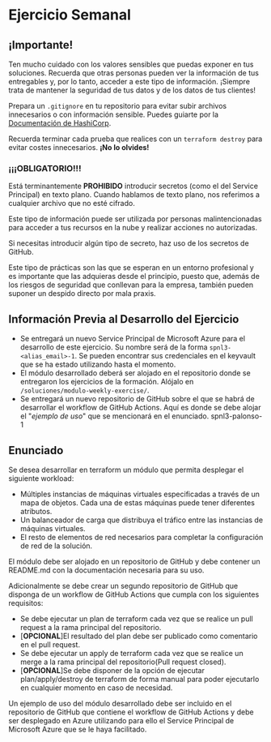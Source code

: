 # Ejercicio Semanal

## ¡Importante!

Ten mucho cuidado con los valores sensibles que puedas exponer en tus soluciones. Recuerda que otras personas pueden ver la información de tus entregables y, por lo tanto, acceder a este tipo de información. ¡Siempre trata de mantener la seguridad de tus datos y de los datos de tus clientes!

Prepara un `.gitignore` en tu repositorio para evitar subir archivos innecesarios o con información sensible. Puedes guiarte por la [Documentación de HashiCorp](https://developer.hashicorp.com/terraform/language/style#gitignore).

Recuerda terminar cada prueba que realices con un `terraform destroy` para evitar costes innecesarios. **¡No lo olvides!**

### ¡¡¡OBLIGATORIO!!!

Está terminantemente **PROHIBIDO** introducir secretos (como el del Service Principal) en texto plano. Cuando hablamos de texto plano, nos referimos a cualquier archivo que no esté cifrado.

Este tipo de información puede ser utilizada por personas malintencionadas para acceder a tus recursos en la nube y realizar acciones no autorizadas.

Si necesitas introducir algún tipo de secreto, haz uso de los secretos de GitHub.

Este tipo de prácticas son las que se esperan en un entorno profesional y es importante que las adquieras desde el principio, puesto que, además de los riesgos de seguridad que conllevan para la empresa, también pueden suponer un despido directo por mala praxis.

## Información Previa al Desarrollo del Ejercicio

- Se entregará un nuevo Service Principal de Microsoft Azure para el desarrollo de este ejercicio. Su nombre será de la forma `spnl3-<alias_email>-1`. Se pueden encontrar sus credenciales en el keyvault que se ha estado utilizando hasta el momento.
- El módulo desarrollado deberá ser alojado en el repositorio donde se entregaron los ejercicios de la formación. Alójalo en `/soluciones/modulo-weekly-exercise/`.
- Se entregará un nuevo repositorio de GitHub sobre el que se habrá de desarrollar el workflow de GitHub Actions. Aquí es donde se debe alojar el "*ejemplo de uso*" que se mencionará en el enunciado.
spnl3-palonso-1
## Enunciado

Se desea desarrollar en terraform un módulo que permita desplegar el siguiente workload:

- Múltiples instancias de máquinas virtuales especificadas a través de un mapa de objetos. Cada una de estas máquinas puede tener diferentes atributos.
- Un balanceador de carga que distribuya el tráfico entre las instancias de máquinas virtuales.
- El resto de elementos de red necesarios para completar la configuración de red de la solución.

El módulo debe ser alojado en un repositorio de GitHub y debe contener un README.md con la documentación necesaria para su uso.

Adicionalmente se debe crear un segundo repositorio de GitHub que disponga de un workflow de GitHub Actions que cumpla con los siguientes requisitos:

- Se debe ejecutar un plan de terraform cada vez que se realice un pull request a la rama principal del repositorio. 
- [**OPCIONAL**]El resultado del plan debe ser publicado como comentario en el pull request.
- Se debe ejecutar un apply de terraform cada vez que se realice un merge a la rama principal del repositorio(Pull request closed).
- [**OPCIONAL**]Se debe disponer de la opción de ejecutar plan/apply/destroy de terraform de forma manual para poder ejecutarlo en cualquier momento en caso de necesidad.

Un ejemplo de uso del módulo desarrollado debe ser incluido en el repositorio de GitHub que contiene el workflow de GitHub Actions y debe ser desplegado en Azure utilizando para ello el Service Principal de Microsoft Azure que se le haya facilitado.